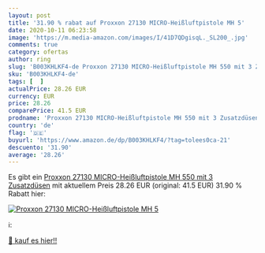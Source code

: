 ```yaml
---
layout: post
title: '31.90 % rabat auf Proxxon 27130 MICRO-Heißluftpistole MH 5'
date: 2020-10-11 06:23:58
image: 'https://m.media-amazon.com/images/I/41D7QDgisqL._SL200_.jpg'
comments: true
category: ofertas
author: ring
slug: 'B003KHLKF4-de Proxxon 27130 MICRO-Heißluftpistole MH 550 mit 3 Zusatzdüsen'
sku: 'B003KHLKF4-de'
tags: [  ]
actualPrice: 28.26 EUR
currency: EUR
price: 28.26
comparePrice: 41.5 EUR
prodname: 'Proxxon 27130 MICRO-Heißluftpistole MH 550 mit 3 Zusatzdüsen'
country: 'de'
flag: '🇩🇪'
buyurl: 'https://www.amazon.de/dp/B003KHLKF4/?tag=tolees0ca-21'
descuento: '31.90'
average: '28.26'
---
```


Es gibt ein [Proxxon 27130 MICRO-Heißluftpistole MH 550 mit 3 Zusatzdüsen](https://www.amazon.de/dp/B003KHLKF4/?tag=tolees0ca-21) mit aktuellem Preis 28.26 EUR (original: 41.5 EUR) 31.90 % Rabatt hier:

[![Proxxon 27130 MICRO-Heißluftpistole MH 5](https://m.media-amazon.com/images/I/41D7QDgisqL._SL200_.jpg)](https://www.amazon.de/dp/B003KHLKF4/?tag=tolees0ca-21)

ℹ️:


[🛒 kauf es hier!!](https://www.amazon.de/dp/B003KHLKF4/?tag=tolees0ca-21)
